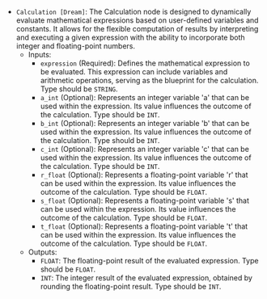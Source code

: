 - `Calculation [Dream]`: The Calculation node is designed to dynamically evaluate mathematical expressions based on user-defined variables and constants. It allows for the flexible computation of results by interpreting and executing a given expression with the ability to incorporate both integer and floating-point numbers.
    - Inputs:
        - `expression` (Required): Defines the mathematical expression to be evaluated. This expression can include variables and arithmetic operations, serving as the blueprint for the calculation. Type should be `STRING`.
        - `a_int` (Optional): Represents an integer variable 'a' that can be used within the expression. Its value influences the outcome of the calculation. Type should be `INT`.
        - `b_int` (Optional): Represents an integer variable 'b' that can be used within the expression. Its value influences the outcome of the calculation. Type should be `INT`.
        - `c_int` (Optional): Represents an integer variable 'c' that can be used within the expression. Its value influences the outcome of the calculation. Type should be `INT`.
        - `r_float` (Optional): Represents a floating-point variable 'r' that can be used within the expression. Its value influences the outcome of the calculation. Type should be `FLOAT`.
        - `s_float` (Optional): Represents a floating-point variable 's' that can be used within the expression. Its value influences the outcome of the calculation. Type should be `FLOAT`.
        - `t_float` (Optional): Represents a floating-point variable 't' that can be used within the expression. Its value influences the outcome of the calculation. Type should be `FLOAT`.
    - Outputs:
        - `FLOAT`: The floating-point result of the evaluated expression. Type should be `FLOAT`.
        - `INT`: The integer result of the evaluated expression, obtained by rounding the floating-point result. Type should be `INT`.
